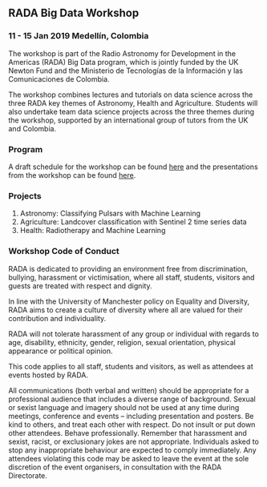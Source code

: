 ## RADA Big Data Workshop
### 11 - 15 Jan 2019 Medellín, Colombia 

The workshop is part of the Radio Astronomy for Development in the Americas (RADA) Big Data program, which is jointly funded by the UK Newton Fund and the Ministerio de Tecnologías de la Información y las Comunicaciones de Colombia.

The workshop combines lectures and tutorials on data science across the three RADA key themes of Astronomy, Health and Agriculture. Students will also undertake team data science projects across the three themes during the workshop, supported by an international group of tutors from the UK and Colombia.

### Program

A draft schedule for the workshop can be found [here](./Program.md) and the presentations from the workshop can be found [here](https://github.com/as595/RADABigData/tree/master/TALKS).

### Projects

1. Astronomy: Classifying Pulsars with Machine Learning
3. Agriculture: Landcover classification with Sentinel 2 time series data
3. Health: Radiotherapy and Machine Learning

### Workshop Code of Conduct

RADA is dedicated to providing an environment free from discrimination, bullying, harassment or victimisation, where all staff, students, visitors and guests are treated with respect and dignity.

In line with the University of Manchester policy on Equality and Diversity, RADA aims to create a culture of diversity where all are valued for their contribution and individuality.

RADA will not tolerate harassment of any group or individual with regards to age, disability, ethnicity, gender, religion, sexual orientation, physical appearance or political opinion.

This code applies to all staff, students and visitors, as well as attendees at events hosted by RADA.

All communications (both verbal and written) should be appropriate for a professional audience that includes a diverse range of background. Sexual or sexist language and imagery should not be used at any time during meetings, conference and events – including presentation and posters.
Be kind to others, and treat each other with respect. Do not insult or put down other attendees. Behave professionally. Remember that harassment and sexist, racist, or exclusionary jokes are not appropriate.
Individuals asked to stop any inappropriate behaviour are expected to comply immediately. Any attendees violating this code may be asked to leave the event at the sole discretion of the event organisers, in consultation with the RADA Directorate.
